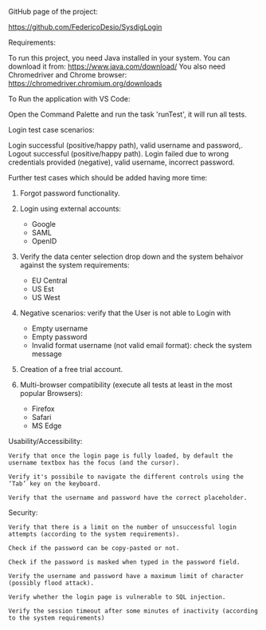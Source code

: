 GitHub page of the project:

https://github.com/FedericoDesio/SysdigLogin

Requirements:

To run this project, you need Java installed in your system. You can download it from: https://www.java.com/download/
You also need Chromedriver and Chrome browser: https://chromedriver.chromium.org/downloads

To Run the application with VS Code:

Open the Command Palette and run the task 'runTest', it will run all tests.

Login test case scenarios:

Login successful (positive/happy path), valid username and password,.
Logout successful (positive/happy path).
Login failed due to wrong credentials provided (negative), valid username, incorrect password.

Further test cases which should be added having more time:

1) Forgot password functionality.

2) Login using external accounts:
    - Google
    - SAML
    - OpenID

3) Verify the data center selection drop down and the system behaivor against the system requirements:
    - EU Central
    - US Est
    - US West

4) Negative scenarios: verify that the User is not able to Login with 
    - Empty username
    - Empty password
    - Invalid format username (not valid email format): check the system message

5) Creation of a free trial account.

6) Multi-browser compatibility (execute all tests at least in the most popular Browsers):
    - Firefox
    - Safari
    - MS Edge

Usability/Accessibility:

    Verify that once the login page is fully loaded, by default the username textbox has the focus (and the cursor).

    Verify it's possibile to navigate the different controls using the ‘Tab’ key on the keyboard.

    Verify that the username and password have the correct placeholder.

Security:

    Verify that there is a limit on the number of unsuccessful login attempts (according to the system requirements).

    Check if the password can be copy-pasted or not.

    Check if the password is masked when typed in the password field.

    Verify the username and password have a maximum limit of character (possibly flood attack).

    Verify whether the login page is vulnerable to SQL injection.

    Verify the session timeout after some minutes of inactivity (according to the system requirements)
